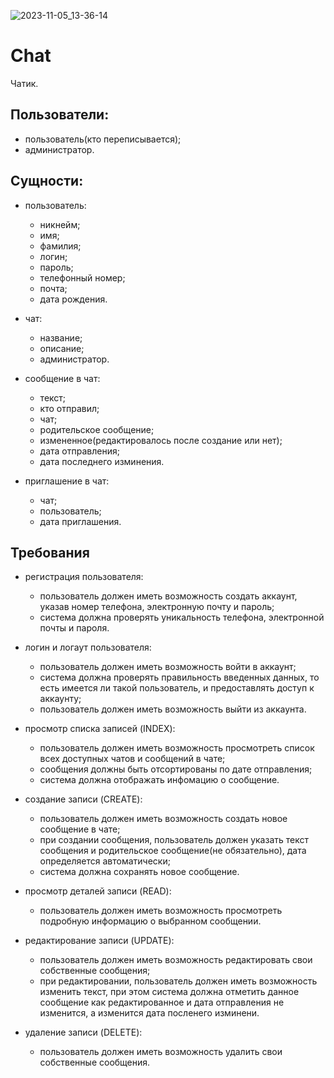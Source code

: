 ![2023-11-05_13-36-14](https://github.com/srBob01/Chat/assets/126959812/e373fba2-2b0f-4cad-adcc-8ce237ddd8d2)

# Chat
Чатик.

## Пользователи:
- пользователь(кто переписывается);
- администратор. 

## Сущности:
- пользователь:
  - никнейм;
  - имя;
  - фамилия;
  - логин;
  - пароль;
  - телефонный номер;
  - почта;
  - дата рождения.

- чат:
  - название;
  - описание;
  - администратор.

- сообщение в чат:
  - текст;
  - кто отправил;
  - чат;
  - родительское сообщение;
  - измененное(редактировалось после создание или нет);
  - дата отправления;
  - дата последнего изминения.

- приглашение в чат:
  - чат;  
  - пользователь;
  - дата приглашения.

## Требования
- регистрация пользователя:
  - пользователь должен иметь возможность создать аккаунт, указав номер телефона, электронную почту и пароль;
  - система должна проверять уникальность телефона, электронной почты и пароля.

- логин и логаут пользователя:
  - пользователь должен иметь возможность войти в аккаунт;
  - система должна проверять правильность введенных данных, то есть имеется ли такой пользователь, и предоставлять доступ к аккаунту;
  - пользователь должен иметь возможность выйти из аккаунта.

- просмотр списка записей (INDEX):
  - пользователь должен иметь возможность просмотреть список всех доступных чатов и сообщений в чате;
  - сообщения должны быть отсортированы по дате отправления;
  - система должна отображать инфомацию о сообщение.

- создание записи (CREATE):
  - пользователь должен иметь возможность создать новое сообщение в чате;
  - при создании сообщения, пользователь должен указать текст сообщения и родительское сообщение(не обязательно), дата определяется автоматически;
  - система должна сохранять новое сообщение.

- просмотр деталей записи (READ):
  - пользователь должен иметь возможность просмотреть подробную информацию о выбранном сообщении.

- редактирование записи (UPDATE):
  - пользователь должен иметь возможность редактировать свои собственные сообщения;
  - при редактировании, пользователь должен иметь возможность изменить текст, при этом система должна отметить данное сообщение как редактированное
    и дата отправления не изменится, а изменится дата посленего изминени.

- удаление записи (DELETE):
  - пользователь должен иметь возможность удалить свои собственные сообщения.
